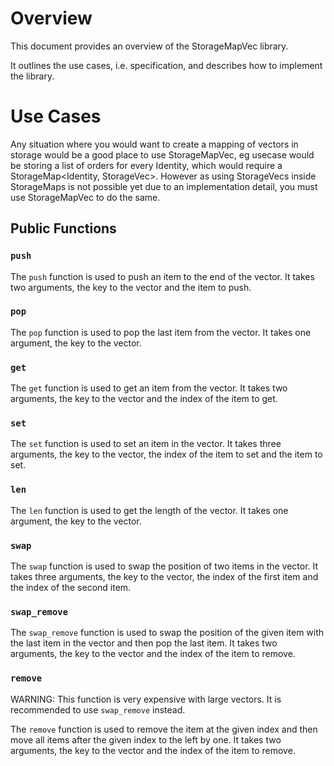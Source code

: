 # Overview

This document provides an overview of the StorageMapVec library.

It outlines the use cases, i.e. specification, and describes how to implement the library.

# Use Cases

Any situation where you would want to create a mapping of vectors in storage would be a good place to use StorageMapVec, eg usecase would be storing a list of orders for every Identity, which would require a StorageMap<Identity, StorageVec<Order>>. However as using StorageVecs inside StorageMaps is not possible yet due to an implementation detail, you must use StorageMapVec to do the same.

## Public Functions

### `push`
The `push` function is used to push an item to the end of the vector. It takes two arguments, the key to the vector and the item to push. 

### `pop`
The `pop` function is used to pop the last item from the vector. It takes one argument, the key to the vector.

### `get`
The `get` function is used to get an item from the vector. It takes two arguments, the key to the vector and the index of the item to get.

### `set`
The `set` function is used to set an item in the vector. It takes three arguments, the key to the vector, the index of the item to set and the item to set.

### `len`
The `len` function is used to get the length of the vector. It takes one argument, the key to the vector.

### `swap`
The `swap` function is used to swap the position of two items in the vector. It takes three arguments, the key to the vector, the index of the first item and the index of the second item.

### `swap_remove`
The `swap_remove` function is used to swap the position of the given item with the last item in the vector and then pop the last item. It takes two arguments, the key to the vector and the index of the item to remove.

### `remove`

WARNING: This function is very expensive with large vectors. It is recommended to use `swap_remove` instead.

The `remove` function is used to remove the item at the given index and then move all items after the given index to the left by one. It takes two arguments, the key to the vector and the index of the item to remove.

